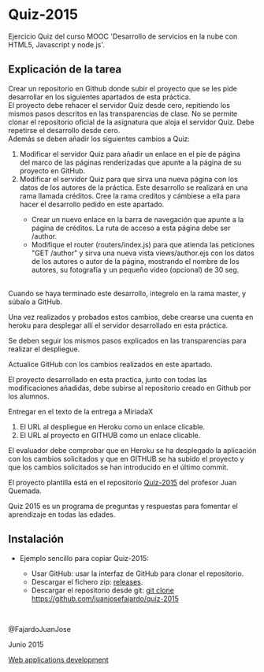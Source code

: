 <h1>Quiz-2015</h1>

<p>Ejercicio Quiz del curso MOOC 'Desarrollo de servicios en la nube con HTML5, Javascript y node.js'.</p>
<p>
<h2>Explicación de la tarea</h2>

Crear un repositorio en Github donde subir el proyecto que se les pide desarrollar en los siguientes apartados de esta práctica.<br>
El proyecto debe rehacer  el servidor Quiz desde cero, repitiendo los mismos pasos descritos en las transparencias de clase. No se permite clonar el repositorio oficial de la asignatura que aloja el servidor Quiz. Debe repetirse el desarrollo desde cero.<br>
Además se deben añadir los siguientes cambios a Quiz:
<ol>
	<li> Modificar el servidor Quiz para añadir un enlace en el píe de página <footer> del marco de las páginas 		renderizadas que apunte a la página de su proyecto en GitHub.</li>
	<li>Modificar el servidor Quiz para que sirva una nueva página con los datos de los autores de la práctica. 		Este desarrollo se realizará en una rama llamada créditos. Cree la rama creditos y cámbiese a ella para 		hacer el desarrollo pedido en este apartado.</li>
	<ul>
		<li>Crear un nuevo enlace en la barra de navegación que apunte a la página de créditos. La ruta de 			acceso a esta página debe ser /author.</li>
		<li>Modifique el router (routers/index.js) para que atienda las peticiones "GET /author" y sirva una 			nueva vista views/author.ejs con los datos de los autores o autor de la página, mostrando el nombre 		de los autores, su fotografía y un pequeño video (opcional) de 30 seg.</li>
	</ul></ol><br>
Cuando se haya terminado este desarrollo, integrelo en la rama master, y súbalo a GitHub.<br>

Una vez realizados y probados estos cambios, debe crearse una cuenta en heroku para desplegar allí el servidor desarrollado en esta práctica.<br>

Se deben seguir los mismos pasos explicados en las transparencias para realizar el despliegue.<br>

Actualice GitHub con los cambios realizados en este apartado.<br>

El proyecto desarrollado en esta practica, junto con todas las modificaciones añadidas, debe subirse al repositorio creado en Github por los alumnos.<br>

Entregar en el texto de la entrega a MiriadaX
<ol>
	<li>El URL al despliegue en Heroku como un enlace clicable.</li>
	<li>El URL al proyecto en GITHUB como un enlace clicable.</li>
</ol>
El evaluador debe comprobar que en Heroku se ha desplegado la aplicación con los cambios solicitados y que en GITHUB se ha subido el proyecto y que los cambios solicitados se han introducido en el último commit.
</p>
<p>El proyecto plantilla está en el repositorio <a href='https://github.com/jquemada/quiz-2015/'>Quiz-2015</a> del profesor Juan Quemada.</p>
<p>Quiz 2015 es un programa de preguntas y respuestas para fomentar el aprendizaje en todas las edades.</p>
<h2>Instalación</h2>
<ul><li>Ejemplo sencillo para copiar Quiz-2015:</li>
	<ul>
    <li>Usar GitHub: usar la interfaz de GitHub para clonar el repositorio.</li>
    <li>Descargar el fichero zip: <a href='https://github.com/juanjosefajardo/quiz-2015/releases'>releases</a>.</li>
    <li>Descargar el repositorio desde git: <a href='git clone https://github.com/juanjosefajardo/quiz-2015'>git clone https://github.com/juanjosefajardo/quiz-2015</a></li>
	</ul>
</ul>
<br>
<p>@FajardoJuanJose</p>
<p>Junio 2015</p>
<p><a href="http://webappdevm.blogspot.com.es/">Web applications development</a></p>
